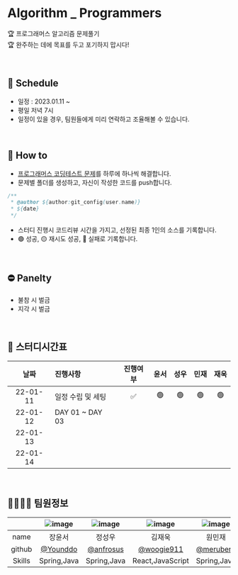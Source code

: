# Algorithm _ Programmers
🏆 프로그래머스 알고리즘 문제풀기    
🏆 완주하는 데에 목표를 두고 포기하지 맙시다!

<br>

## 📆 Schedule
* 일정 : 2023.01.11 ~ 
* 평일 저녁 7시
* 일정이 있을 경우, 팀원들에게 미리 연락하고 조율해볼 수 있습니다.

<br>

## 📃 How to 
* [프로그래머스 코딩테스트 문제](https://school.programmers.co.kr/learn/challenges?order=acceptance_asc&page=1&levels=1%2C0)를 하루에 하나씩 해결합니다.
* 문제별 폴더를 생성하고, 자신이 작성한 코드를 push합니다.
```java
/**
 * @author ${author:git_config(user.name)}
 * ${date}
 */ 
 ```
* 스터디 진행시 코드리뷰 시간을 가지고, 선정된 최종 1인의 소스를 기록합니다.
* 🟢 성공, 🟡 재시도 성공, 🔴 실패로 기록합니다.

<br>

## ⛔ Panelty
* 불참 시 벌금
* 지각 시 벌금

<br>

## 📌 스터디시간표
|날짜|진행사항|진행여부|윤서|성우|민재|재욱|
|:---:|:---|:---:|:---:|:---:|:---:|:---:|
|22-01-11| 일정 수립 및 세팅 |✅|🟢|🟢|🟢|🟢|
|22-01-12|DAY 01 ~ DAY 03||||||
|22-01-13|||||||
|22-01-14|||||||


<br>

## 👨‍👩‍👧‍👧 팀원정보

||![image](https://user-images.githubusercontent.com/99253403/211563396-1939db91-d2cb-4d57-a51d-5f388cc86b1e.png)|![image](https://user-images.githubusercontent.com/99253403/211563364-98d1cfa8-f1e4-46cd-a823-c9603e266dc2.png)|![image](https://user-images.githubusercontent.com/99253403/211563333-3fb8c5f0-3aac-49d2-99fe-b77f73d129f0.png)|![image](https://user-images.githubusercontent.com/99253403/211563287-77877c84-2ca6-4af6-a907-7b76f7b9d5cf.png)|
|:---:|:---:|:---:|:---:|:---:|
|name|장윤서|정성우|김재욱|원민재|
|github|[@Younddo](https://github.com/Younddo)|[@anfrosus](https://github.com/anfrosus)|[@woogie911](https://github.com/WooGie911)|[@meruberu](https://github.com/meruberu)|
|Skills|Spring,Java|Spring,Java|React,JavaScript|Spring,Java|
